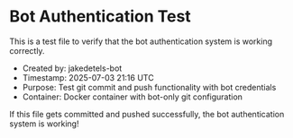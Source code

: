 # Bot Authentication Test

This is a test file to verify that the bot authentication system is working correctly.

- Created by: jakedetels-bot
- Timestamp: 2025-07-03 21:16 UTC
- Purpose: Test git commit and push functionality with bot credentials
- Container: Docker container with bot-only git configuration

If this file gets committed and pushed successfully, the bot authentication system is working!